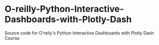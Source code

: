 # O-reilly-Python-Interactive-Dashboards-with-Plotly-Dash
Source code for O'reily's Python Interactive Dashboards with Plotly Dash Course
